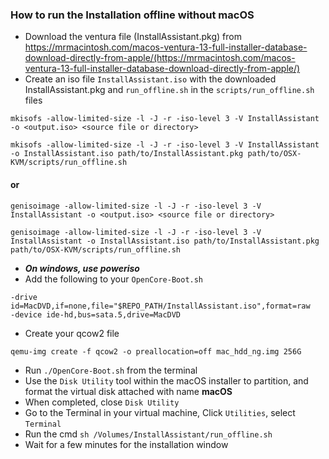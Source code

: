 ### How to run the Installation offline without macOS

- Download the ventura file (InstallAssistant.pkg) from https://mrmacintosh.com/macos-ventura-13-full-installer-database-download-directly-from-apple/(https://mrmacintosh.com/macos-ventura-13-full-installer-database-download-directly-from-apple/)
- Create an iso file `InstallAssistant.iso` with the downloaded InstallAssistant.pkg and `run_offline.sh` in the `scripts/run_offline.sh` files
```
mkisofs -allow-limited-size -l -J -r -iso-level 3 -V InstallAssistant -o <output.iso> <source file or directory>

mkisofs -allow-limited-size -l -J -r -iso-level 3 -V InstallAssistant -o InstallAssistant.iso path/to/InstallAssistant.pkg path/to/OSX-KVM/scripts/run_offline.sh
```
#### or
```
genisoimage -allow-limited-size -l -J -r -iso-level 3 -V InstallAssistant -o <output.iso> <source file or directory>

genisoimage -allow-limited-size -l -J -r -iso-level 3 -V InstallAssistant -o InstallAssistant.iso path/to/InstallAssistant.pkg path/to/OSX-KVM/scripts/run_offline.sh
```
- ***On windows, use poweriso***
- Add the following to your `OpenCore-Boot.sh`

```
-drive id=MacDVD,if=none,file="$REPO_PATH/InstallAssistant.iso",format=raw
-device ide-hd,bus=sata.5,drive=MacDVD
```
- Create your qcow2 file
```
qemu-img create -f qcow2 -o preallocation=off mac_hdd_ng.img 256G
```
- Run `./OpenCore-Boot.sh` from the terminal
- Use the `Disk Utility` tool within the macOS installer to partition, and format the virtual disk attached with name **macOS**
- When completed, close `Disk Utility`
- Go to the Terminal in your virtual machine, Click `Utilities`, select `Terminal`
- Run the cmd `sh /Volumes/InstallAssistant/run_offline.sh`
- Wait for a few minutes for the installation window
